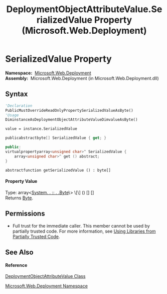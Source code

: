 ﻿---
title: DeploymentObjectAttributeValue.SerializedValue Property  (Microsoft.Web.Deployment)
TOCTitle: SerializedValue Property
ms:assetid: P:Microsoft.Web.Deployment.DeploymentObjectAttributeValue.SerializedValue
ms:mtpsurl: https://msdn.microsoft.com/en-us/library/microsoft.web.deployment.deploymentobjectattributevalue.serializedvalue(v=VS.90)
ms:contentKeyID: 22753950
ms.date: 05/02/2012
mtps_version: v=VS.90
f1_keywords:
- Microsoft.Web.Deployment.DeploymentObjectAttributeValue.SerializedValue
- Microsoft.Web.Deployment.DeploymentObjectAttributeValue.get_SerializedValue
dev_langs:
- CSharp
- JScript
- VB
- c++
api_location:
- Microsoft.Web.Deployment.dll
api_name:
- Microsoft.Web.Deployment.DeploymentObjectAttributeValue.get_SerializedValue
- Microsoft.Web.Deployment.DeploymentObjectAttributeValue.SerializedValue
api_type:
- Managed
topic_type:
- apiref
- kbSyntax
product_family_name: VS
ROBOTS: INDEX,FOLLOW
---

# SerializedValue Property

**Namespace:**  [Microsoft.Web.Deployment](microsoft-web-deployment-namespace.md)  
**Assembly:**  Microsoft.Web.Deployment (in Microsoft.Web.Deployment.dll)

## Syntax

``` vb
'Declaration
PublicMustOverrideReadOnlyPropertySerializedValueAsByte()
'Usage
DiminstanceAsDeploymentObjectAttributeValueDimvalueAsByte()

value = instance.SerializedValue
```

``` csharp
publicabstractbyte[] SerializedValue { get; }
```

``` c++
public:
virtualpropertyarray<unsigned char>^ SerializedValue {
    array<unsigned char>^ get () abstract;
}
```

``` jscript
abstractfunction getSerializedValue () : byte[]
```

#### Property Value

Type: array\<[System. . :: . .Byte](https://msdn.microsoft.com/en-us/library/yyb1w04y\(v=vs.90\))\> \[\] () \[\] \[\]  
Returns [Byte](https://msdn.microsoft.com/en-us/library/yyb1w04y\(v=vs.90\)).  

## Permissions

  - Full trust for the immediate caller. This member cannot be used by partially trusted code. For more information, see [Using Libraries from Partially Trusted Code](https://msdn.microsoft.com/en-us/library/8skskf63\(v=vs.90\)).

## See Also

#### Reference

[DeploymentObjectAttributeValue Class](deploymentobjectattributevalue-class-microsoft-web-deployment.md)

[Microsoft.Web.Deployment Namespace](microsoft-web-deployment-namespace.md)

